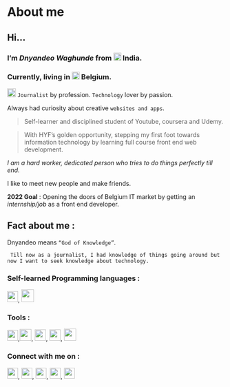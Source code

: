 # About me
## Hi…

### I’m *Dnyandeo Waghunde* from <img src="https://img.icons8.com/color/48/000000/india-circular.png" width = 18/> India.

### Currently, living in <img src="https://img.icons8.com/color/48/000000/belgium-circular.png" width = 18/> Belgium.

<img src="https://img.icons8.com/external-kiranshastry-lineal-color-kiranshastry/64/000000/external-news-news-kiranshastry-lineal-color-kiranshastry-5.png" width = 20/> `Journalist` by profession. `Technology` lover by passion.

Always had curiosity about creative `websites and apps`.

>Self-learner and disciplined student of Youtube, coursera and Udemy.

>With HYF’s golden opportunity, stepping my first foot towards information technology by learning full course front end web development.

*I am a hard worker, dedicated person who tries to do things perfectly till end.* 

I like to meet new people and make friends.

**2022 Goal** : Opening the doors of Belgium IT market by getting an *internship/job* as a front end developer. 

## Fact about me : 

Dnyandeo means `“God of Knowledge”`.
 
``` Till now as a journalist, I had knowledge of things going around but now I want to seek knowledge about technology.```  

### Self-learned Programming languages : 
<img src="https://img.icons8.com/external-tal-revivo-color-tal-revivo/96/000000/external-html-5-is-a-software-solution-stack-that-defines-the-properties-and-behaviors-of-web-page-logo-color-tal-revivo.png" width = 25/>, <img src="https://img.icons8.com/color/96/000000/css3.png" width = 29/>

### Tools : 

<img src="https://img.icons8.com/color/48/000000/visual-studio-code-2019.png" width = 25/>,<img src="https://img.icons8.com/ios-glyphs/90/000000/github.png" width = 27/>, <img src="https://img.icons8.com/color/96/000000/adobe-photoshop--v1.png" width = 26/>, <img src="https://img.icons8.com/fluency/48/000000/adobe-premiere-pro.png" width = 26/>, <img src="https://img.icons8.com/plasticine/100/000000/final-cut-pro-x.png" width = 28/>


### Connect with me on : 

<img src="https://img.icons8.com/color/96/000000/gmail-new.png" width = 25 href = https://mail.google.com/>, <img src="https://img.icons8.com/fluency/48/000000/linkedin.png" width = 25/>, <img src="https://img.icons8.com/color/48/000000/twitter--v1.png" width = 25/>, <img src="https://img.icons8.com/fluency/48/000000/facebook-new.png" width = 25/>, <img src="https://img.icons8.com/fluency/48/000000/instagram-new.png" width = 25/>
